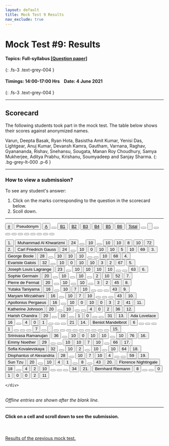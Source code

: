 ```yaml
---
layout: default
title: Mock Test 9 Results
nav_exclude: true
---
```



#  Mock Test #9: Results

#### Topics: Full-syllabus  [[Question paper]](/docs/mock_test/009_june_4_full)
{: .fs-3 .text-grey-004 }


#### Timings: 14:00-17:00 Hrs &nbsp;&nbsp;  Date: 4 June 2021
{: .fs-3 .text-grey-004 }

---


## Scorecard


The following students took part in the mock test. The table below shows their scores against anonymized names.


Varun, Deepta Basak, Ryan Hota,  Basistha Amit Kumar,  Yenisi Das,  Lightgear,  Anuj Kumar,  Devansh Kamra,  Gautham,  Varnana,
Raghav,  Gyanananda,  Rishav,  Snehansu,  Sougata,  Manan Roy Choudhury,  Samya Mukherjee,  Aditya Prabhu,  Krishanu,
Soumyadeep and Sanjay Sharma.
{: .bg-grey-lt-000 .p-6 }


---

### How to view a submission?

To see any student's answer:

1. Click on the marks corresponding to the question in the scorecard below.
2. Scoll down.


---

  <div class="markpalette">
      <div class="markpalette-keys">

<button class="markbutton white"><u>#</u></button>
<input type="button" class="markbutton white" value="Pseudonym"/>
<button class="markbutton white"><u>A</u></button>
<button class="markbutton white"></button>
<button class="markbutton white"><u>B1</u></button>
<button class="markbutton white"><u>B2</u></button>
<button class="markbutton white"><u>B3</u></button>
<button class="markbutton white"><u>B4</u></button>
<button class="markbutton white"><u>B5</u></button>
<button class="markbutton white"><u>B6</u></button>
<button class="markbutton white"><u>Total</u></button>
<button class="markbutton white"></button>
<input type="button" class="markbutton white" value=""/>
<button class="markbutton white" ></button>
<button class="markbutton white"></button>
<button class="markbutton white"></button>
<button class="markbutton white"></button>
<button class="markbutton white"></button>
<button class="markbutton white"></button>
<button class="markbutton white"></button>
<button class="markbutton white"></button>
<button class="markbutton white"></button>




<button class="markbutton rank">1. </button>
<input type="button" class="markbutton white" value="Muhammad Al Khwarizmi"/>
<button class="markbutton blank" onclick = "markdisplay('Muhammad_Al_Khwarizmi/PartA',9)">24</button>
<button class="button white"></button>
<button class="markbutton right" onclick = "markdisplay('Muhammad_Al_Khwarizmi/B1',9)">10</button>
<button class="button blank"></button>
<button class="markbutton right" onclick = "markdisplay('Muhammad_Al_Khwarizmi/B3',9)">10</button>
<button class="markbutton right" onclick = "markdisplay('Muhammad_Al_Khwarizmi/B4',9)">10</button>
<button class="markbutton right" onclick = "markdisplay('Muhammad_Al_Khwarizmi/B5',9)">8</button>
<button class="markbutton right" onclick = "markdisplay('Muhammad_Al_Khwarizmi/B6',9)">10</button>
<button class="markbutton total">72</button>
<button class="markbutton rank">2. </button>
<input type="button" class="markbutton white" value="Carl Friedrich Gauss"/>
<button class="markbutton blank" onclick = "markdisplay('Carl_Friedrich_Gauss/PartA',9)">24</button>
<button class="button white"></button>
<button class="markbutton right" onclick = "markdisplay('Carl_Friedrich_Gauss/B1',9)">10</button>
<button class="markbutton wrong" onclick = "markdisplay('Carl_Friedrich_Gauss/B2',9)">0</button>
<button class="markbutton right" onclick = "markdisplay('Carl_Friedrich_Gauss/B3',9)">10</button>
<button class="markbutton right" onclick = "markdisplay('Carl_Friedrich_Gauss/B4',9)">10</button>
<button class="markbutton right" onclick = "markdisplay('Carl_Friedrich_Gauss/B5',9)">5</button>
<button class="markbutton right" onclick = "markdisplay('Carl_Friedrich_Gauss/B6',9)">10</button>
<button class="markbutton total">69</button>
<button class="markbutton rank">3. </button>
<input type="button" class="markbutton white" value="George Boole"/>
<button class="markbutton blank" onclick = "markdisplay('George_Boole/PartA',9)">28</button>
<button class="button white"></button>
<button class="markbutton right" onclick = "markdisplay('George_Boole/B1',9)">10</button>
<button class="markbutton right" onclick = "markdisplay('George_Boole/B2',9)">10</button>
<button class="markbutton right" onclick = "markdisplay('George_Boole/B3',9)">10</button>
<button class="button blank"></button>
<button class="button blank"></button>
<button class="markbutton right" onclick = "markdisplay('George_Boole/B6',9)">10</button>
<button class="markbutton total">68</button>
<button class="markbutton rank">4. </button>
<input type="button" class="markbutton white" value="Evariste Galois"/>
<button class="markbutton blank" onclick = "markdisplay('Evariste_Galois/PartA',9)">32</button>
<button class="button white"></button>
<button class="markbutton right" onclick = "markdisplay('Evariste_Galois/B1',9)">10</button>
<button class="markbutton wrong" onclick = "markdisplay('Evariste_Galois/B2',9)">0</button>
<button class="markbutton right" onclick = "markdisplay('Evariste_Galois/B3',9)">10</button>
<button class="markbutton right" onclick = "markdisplay('Evariste_Galois/B4',9)">10</button>
<button class="markbutton wrong" onclick = "markdisplay('Evariste_Galois/B5',9)">3</button>
<button class="markbutton wrong" onclick = "markdisplay('Evariste_Galois/B6',9)">2</button>
<button class="markbutton total">67</button>
<button class="markbutton rank">5. </button>
<input type="button" class="markbutton white" value="Joseph Louis Lagrange"/>
<button class="markbutton blank" onclick = "markdisplay('Joseph_Louis_Lagrange/PartA',9)">23</button>
<button class="button white"></button>
<button class="markbutton right" onclick = "markdisplay('Joseph_Louis_Lagrange/B1',9)">10</button>
<button class="markbutton right" onclick = "markdisplay('Joseph_Louis_Lagrange/B2',9)">10</button>
<button class="markbutton right" onclick = "markdisplay('Joseph_Louis_Lagrange/B3',9)">10</button>
<button class="markbutton right" onclick = "markdisplay('Joseph_Louis_Lagrange/B4',9)">10</button>
<button class="button blank"></button>
<button class="button blank"></button>
<button class="markbutton total">63</button>
<button class="markbutton rank">6. </button>
<input type="button" class="markbutton white" value="Sophie Germain"/>
<button class="markbutton blank" onclick = "markdisplay('Sophie_Germain/PartA',9)">20</button>
<button class="button white"></button>
<button class="markbutton right" onclick = "markdisplay('Sophie_Germain/B1',9)">10</button>
<button class="button blank"></button>
<button class="markbutton right" onclick = "markdisplay('Sophie_Germain/B3',9)">10</button>
<button class="button blank"></button>
<button class="markbutton wrong" onclick = "markdisplay('Sophie_Germain/B5',9)">2</button>
<button class="markbutton right" onclick = "markdisplay('Sophie_Germain/B6',9)">10</button>
<button class="markbutton total">52</button>
<button class="markbutton rank">7. </button>
<input type="button" class="markbutton white" value="Pierre de Fermat"/>
<button class="markbutton blank" onclick = "markdisplay('Pierre_de_Fermat/PartA',9)">20</button>
<button class="button white"></button>
<button class="markbutton right" onclick = "markdisplay('Pierre_de_Fermat/B1',9)">10</button>
<button class="button blank"></button>
<button class="markbutton right" onclick = "markdisplay('Pierre_de_Fermat/B3',9)">10</button>
<button class="button blank"></button>
<button class="markbutton wrong" onclick = "markdisplay('Pierre_de_Fermat/B5',9)">3</button>
<button class="markbutton wrong" onclick = "markdisplay('Pierre_de_Fermat/B6',9)">2</button>
<button class="markbutton total">45</button>
<button class="markbutton rank">8. </button>
<input type="button" class="markbutton white" value="Yutaka Taniyama"/>
<button class="markbutton blank" onclick = "markdisplay('Yutaka_Taniyama/PartA',9)">16</button>
<button class="button white"></button>
<button class="markbutton right" onclick = "markdisplay('Yutaka_Taniyama/B1',9)">10</button>
<button class="markbutton right" onclick = "markdisplay('Yutaka_Taniyama/B2',9)">7</button>
<button class="markbutton right" onclick = "markdisplay('Yutaka_Taniyama/B3',9)">10</button>
<button class="button blank"></button>
<button class="button blank"></button>
<button class="button blank"></button>
<button class="markbutton total">43</button>
<button class="markbutton rank">9. </button>
<input type="button" class="markbutton white" value="Maryam Mirzakhani"/>
<button class="markbutton blank" onclick = "markdisplay('Maryam_Mirzakhani/PartA',9)">16</button>
<button class="button white"></button>
<button class="markbutton right" onclick = "markdisplay('Maryam_Mirzakhani/B1',9)">10</button>
<button class="markbutton right" onclick = "markdisplay('Maryam_Mirzakhani/B2',9)">7</button>
<button class="markbutton right" onclick = "markdisplay('Maryam_Mirzakhani/B3',9)">10</button>
<button class="button blank"></button>
<button class="button blank"></button>
<button class="button blank"></button>
<button class="markbutton total">43</button>
<button class="markbutton rank">10. </button>
<input type="button" class="markbutton white" value="Apollonius Pergaeus"/>
<button class="markbutton blank" onclick = "markdisplay('Apollonius_Pergaeus/PartA',9)">16</button>
<button class="button white"></button>
<button class="markbutton right" onclick = "markdisplay('Apollonius_Pergaeus/B1',9)">10</button>
<button class="markbutton wrong" onclick = "markdisplay('Apollonius_Pergaeus/B2',9)">0</button>
<button class="markbutton right" onclick = "markdisplay('Apollonius_Pergaeus/B3',9)">10</button>
<button class="markbutton wrong" onclick = "markdisplay('Apollonius_Pergaeus/B4',9)">0</button>
<button class="markbutton wrong" onclick = "markdisplay('Apollonius_Pergaeus/B5',9)">3</button>
<button class="markbutton wrong" onclick = "markdisplay('Apollonius_Pergaeus/B6',9)">2</button>
<button class="markbutton total">41</button>
<button class="markbutton rank">11. </button>
<input type="button" class="markbutton white" value="Katherine Johnson"/>
<button class="markbutton blank" onclick = "markdisplay('Katherine_Johnson/PartA',9)">20</button>
<button class="button white"></button>
<button class="markbutton right" onclick = "markdisplay('Katherine_Johnson/B1',9)">10</button>
<button class="button blank"></button>
<button class="button blank"></button>
<button class="markbutton right" onclick = "markdisplay('Katherine_Johnson/B4',9)">4</button>
<button class="markbutton wrong" onclick = "markdisplay('Katherine_Johnson/B5',9)">0</button>
<button class="markbutton wrong" onclick = "markdisplay('Katherine_Johnson/B6',9)">2</button>
<button class="markbutton total">36</button>
<button class="markbutton rank">12. </button>
<input type="button" class="markbutton white" value="Harish Chandra"/>
<button class="markbutton blank" onclick = "markdisplay('Harish_Chandra/PartA',9)">20</button>
<button class="button white"></button>
<button class="markbutton right" onclick = "markdisplay('Harish_Chandra/B1',9)">10</button>
<button class="button blank"></button>
<button class="markbutton wrong" onclick = "markdisplay('Harish_Chandra/B3',9)">1</button>
<button class="markbutton wrong" onclick = "markdisplay('Harish_Chandra/B4',9)">0</button>
<button class="button blank"></button>
<button class="button blank"></button>
<button class="markbutton total">31</button>
<button class="markbutton rank">13. </button>
<input type="button" class="markbutton white" value="Ada Lovelace"/>
<button class="markbutton blank" onclick = "markdisplay('Ada_Lovelace/PartA',9)">16</button>
<button class="button white"></button>
<button class="markbutton right" onclick = "markdisplay('Ada_Lovelace/B1',9)">4</button>
<button class="markbutton wrong" onclick = "markdisplay('Ada_Lovelace/B2',9)">0</button>
<button class="markbutton wrong" onclick = "markdisplay('Ada_Lovelace/B3',9)">1</button>
<button class="button blank"></button>
<button class="button blank"></button>
<button class="button blank"></button>
<button class="markbutton total">21</button>
<button class="markbutton rank">14. </button>
<input type="button" class="markbutton white" value="Beniot Mandelbrot"/>
<button class="markbutton blank" onclick = "markdisplay('Beniot_Mandelbrot/PartA',9)">6</button>
<button class="button white"></button>
<button class="button blank"></button>
<button class="button blank"></button>
<button class="markbutton wrong" onclick = "markdisplay('Beniot_Mandelbrot/B3',9)">1</button>
<button class="button blank"></button>
<button class="button blank"></button>
<button class="button blank"></button>
<button class="markbutton total">7</button>
<button class="markbutton white"></button>
<input type="button" class="markbutton white" value=""/>
<button class="markbutton white"></button>
<button class="markbutton white"></button>
<button class="markbutton white"></button>
<button class="markbutton white"></button>
<button class="markbutton white"></button>
<button class="markbutton white"></button>
<button class="markbutton white"></button>
<button class="markbutton white"></button>
<button class="markbutton white"></button>
<button class="markbutton rank">15. </button>
<input type="button" class="markbutton white" value="Srinivasa Ramanujan"/>
<button class="markbutton blank" onclick = "markdisplay('Srinivasa_Ramanujan/PartA',9)">36</button>
<button class="button white"></button>
<button class="markbutton right" onclick = "markdisplay('Srinivasa_Ramanujan/B1',9)">10</button>
<button class="markbutton wrong" onclick = "markdisplay('Srinivasa_Ramanujan/B2',9)">0</button>
<button class="markbutton right" onclick = "markdisplay('Srinivasa_Ramanujan/B3',9)">10</button>
<button class="markbutton right" onclick = "markdisplay('Srinivasa_Ramanujan/B4',9)">10</button>
<button class="button blank"></button>
<button class="markbutton right" onclick = "markdisplay('Srinivasa_Ramanujan/B6',9)">10</button>
<button class="markbutton total">76</button>
<button class="markbutton rank">16. </button>
<input type="button" class="markbutton white" value="Emmy Noether"/>
<button class="markbutton blank" onclick = "markdisplay('Emmy_Noether/PartA',9)">29</button>
<button class="button white"></button>
<button class="button blank"></button>
<button class="markbutton right" onclick = "markdisplay('Emmy_Noether/B2',9)">10</button>
<button class="markbutton right" onclick = "markdisplay('Emmy_Noether/B3',9)">10</button>
<button class="markbutton right" onclick = "markdisplay('Emmy_Noether/B4',9)">7</button>
<button class="markbutton right" onclick = "markdisplay('Emmy_Noether/B5',9)">10</button>
<button class="button blank"></button>
<button class="markbutton total">66</button>
<button class="markbutton rank">17. </button>
<input type="button" class="markbutton white" value="Sofia Kovalevskaya"/>
<button class="markbutton blank" onclick = "markdisplay('Sofia_Kovalevskaya/PartA',9)">32</button>
<button class="button white"></button>
<button class="markbutton right" onclick = "markdisplay('Sofia_Kovalevskaya/B1',9)">10</button>
<button class="markbutton wrong" onclick = "markdisplay('Sofia_Kovalevskaya/B2',9)">2</button>
<button class="button blank"></button>
<button class="markbutton right" onclick = "markdisplay('Sofia_Kovalevskaya/B4',9)">10</button>
<button class="button blank"></button>
<button class="markbutton right" onclick = "markdisplay('Sofia_Kovalevskaya/B6',9)">10</button>
<button class="markbutton total">64</button>
<button class="markbutton rank">18. </button>
<input type="button" class="markbutton white" value="Diophantus of Alexandria"/>
<button class="markbutton blank" onclick = "markdisplay('Diophantus_of_Alexandria/PartA',9)">28</button>
<button class="button white"></button>
<button class="markbutton right" onclick = "markdisplay('Diophantus_of_Alexandria/B1',9)">10</button>
<button class="markbutton right" onclick = "markdisplay('Diophantus_of_Alexandria/B2',9)">7</button>
<button class="markbutton right" onclick = "markdisplay('Diophantus_of_Alexandria/B3',9)">10</button>
<button class="markbutton right" onclick = "markdisplay('Diophantus_of_Alexandria/B4',9)">4</button>
<button class="button blank"></button>
<button class="button blank"></button>
<button class="markbutton total">59</button>
<button class="markbutton rank">19. </button>
<input type="button" class="markbutton white" value="Sun Tzu"/>
<button class="markbutton blank" onclick = "markdisplay('Sun_Tzu/PartA',9)">20</button>
<button class="button white"></button>
<button class="markbutton right" onclick = "markdisplay('Sun_Tzu/B1',9)">10</button>
<button class="markbutton right" onclick = "markdisplay('Sun_Tzu/B2',9)">4</button>
<button class="markbutton wrong" onclick = "markdisplay('Sun_Tzu/B3',9)">1</button>
<button class="button blank"></button>
<button class="markbutton right" onclick = "markdisplay('Sun_Tzu/B5',9)">8</button>
<button class="button blank"></button>
<button class="markbutton total">43</button>
<button class="markbutton rank">20. </button>
<input type="button" class="markbutton white" value="Florence Nightingale"/>
<button class="markbutton blank" onclick = "markdisplay('Florence_Nightingale/PartA',9)">18</button>
<button class="button white"></button>
<button class="markbutton right" onclick = "markdisplay('Florence_Nightingale/B1',9)">4</button>
<button class="markbutton wrong" onclick = "markdisplay('Florence_Nightingale/B2',9)">2</button>
<button class="markbutton right" onclick = "markdisplay('Florence_Nightingale/B3',9)">10</button>
<button class="button blank"></button>
<button class="button blank"></button>
<button class="button blank"></button>
<button class="markbutton total">34</button>
<button class="markbutton rank">21. </button>
<input type="button" class="markbutton white" value="Bernhard Riemann"/>
<button class="markbutton blank" onclick = "markdisplay('Bernhard_Riemann/PartA',9)">8</button>
<button class="button white"></button>
<button class="button blank"></button>
<button class="markbutton wrong" onclick = "markdisplay('Bernhard_Riemann/B2',9)">0</button>
<button class="markbutton wrong" onclick = "markdisplay('Bernhard_Riemann/B3',9)">1</button>
<button class="markbutton wrong" onclick = "markdisplay('Bernhard_Riemann/B4',9)">0</button>
<button class="markbutton wrong" onclick = "markdisplay('Bernhard_Riemann/B5',9)">0</button>
<button class="markbutton wrong" onclick = "markdisplay('Bernhard_Riemann/B6',9)">2</button>
<button class="markbutton total">11</button>



    </div>
</div>

<br>
<i>Offline entries are shown after the blank line.</i>

<hr>

<div style="min-height:2px" id="themarktext">
<h4>Click on a cell and scroll down to see the submission.</h4>
</div>


<br>
<br>
<a href="/docs/mock_test/007_may_6_scorecard">Results of the previous mock test.</a>
<br>



